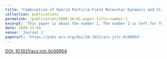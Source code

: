 ```yaml
---
title: "Combination of Hybrid Particle-Field Molecular Dynamics and Slip-Springs for the Efficient Simulation of Coarse-Grained Polymer Models: Static and Dynamic Properties of Polystyrene Melts"
collection: publications
permalink: /publication/2009-10-01-paper-title-number-1
excerpt: 'This paper is about the number 1. The number 2 is left for future work.'
date: 2020-12-04
venue: 'Journal 1'
paperurl: 'https://pubs.acs.org/doi/10.1021/acs.jctc.0c00954'
---
```


[DOI: 10.1021/acs.jctc.0c00954](https://pubs.acs.org/doi/10.1021/acs.jctc.0c00954)